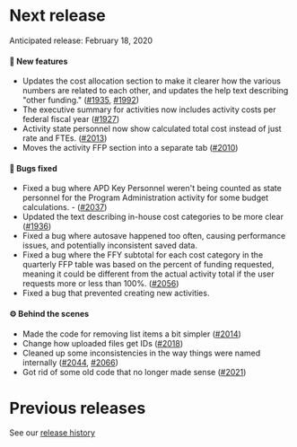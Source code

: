 # Next release

Anticipated release: February 18, 2020

#### 🚀 New features

- Updates the cost allocation section to make it clearer how the various numbers are related to each other, and updates the help text describing "other funding." ([#1935], [#1992])
- The executive summary for activities now includes activity costs per federal fiscal year ([#1927])
- Activity state personnel now show calculated total cost instead of just rate and FTEs. ([#2013])
- Moves the activity FFP section into a separate tab ([#2010])

#### 🐛 Bugs fixed

- Fixed a bug where APD Key Personnel weren't being counted as state personnel for the Program Administration activity for some budget calculations. - ([#2037])
- Updated the text describing in-house cost categories to be more clear ([#1936])
- Fixed a bug where autosave happened too often, causing performance issues, and potentially inconsistent saved data.
- Fixed a bug where the FFY subtotal for each cost category in the quarterly FFP table was based on the percent of funding requested, meaning it could be different from the actual activity total if the user requests more or less than 100%. ([#2056])
- Fixed a bug that prevented creating new activities.

#### ⚙️ Behind the scenes

- Made the code for removing list items a bit simpler ([#2014])
- Change how uploaded files get IDs ([#2018])
- Cleaned up some inconsistencies in the way things were named internally ([#2044], [#2066])
- Got rid of some old code that no longer made sense ([#2021])

# Previous releases

See our [release history](https://github.com/18F/cms-hitech-apd/releases)

[#1935]: https://github.com/18F/cms-hitech-apd/issues/1935
[#1992]: https://github.com/18F/cms-hitech-apd/issues/1992
[#1927]: https://github.com/18F/cms-hitech-apd/issues/1927
[#2037]: https://github.com/18F/cms-hitech-apd/issues/2037
[#1936]: https://github.com/18F/cms-hitech-apd/issues/1936
[#2013]: https://github.com/18F/cms-hitech-apd/issues/2013
[#2014]: https://github.com/18F/cms-hitech-apd/issues/2014
[#2018]: https://github.com/18F/cms-hitech-apd/issues/2018
[#2010]: https://github.com/18F/cms-hitech-apd/issues/2010
[#2044]: https://github.com/18F/cms-hitech-apd/issues/2044
[#2056]: https://github.com/18F/cms-hitech-apd/issues/2056
[#2021]: https://github.com/18F/cms-hitech-apd/issues/2021
[#2066]: https://github.com/18F/cms-hitech-apd/issues/2066
